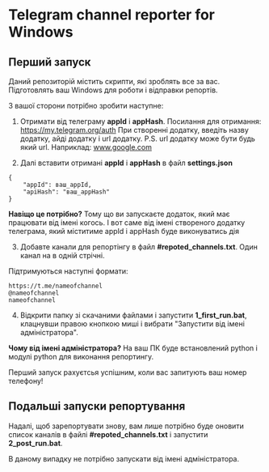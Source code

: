 # Telegram channel reporter for Windows
## Перший запуск
Даний репозиторій містить скрипти, які зроблять все за вас. Підготовлять ваш Windows для роботи і відправки репортів. 

З вашої сторони потрібно зробити наступне:
1. Отримати від телеграму **appId** і **appHash**. Посилання для отримання: https://my.telegram.org/auth
При створенні додатку, введіть назву додатку, айді додатку і url додатку. P.S. url додатку може бути будь який url. Наприклад: www.google.com

2. Далі вставити отримані **appId** і **appHash** в файл **settings.json**

```
{
    "appId": ваш_appId,
    "apiHash": "ваш_appHash"
}
```

**Навіщо це потрібно?** Тому що ви запускаєте додаток, який має працювати від імені когось. 
І вот саме від імені створеного додатку телеграма, який міститиме appId і appHash буде виконуватись дія

3. Добавте канали для репортінгу в файл **#repoted_channels.txt**. Один канал на в одній стрічні. 

Підтримуються наступні формати:
```
https://t.me/nameofchannel
@nameofchannel
nameofchannel
```

4. Відкрити папку зі скачаними файлами і запустити **1_first_run.bat**, клацнувши правою кнопкою миші і вибрати "Запустити від імені адміністратора".

**Чому від імені адміністратора?** На ваш ПК буде встановлений python і модулі python для виконання репортингу.

Перший запуск рахуєтсья успішним, коли вас запитують ваш номер телефону!


## Подальші запуски репортування
Надалі, щоб зарепортувати знову, вам лише потрібно буде оновити список каналів в файлі **#repoted_channels.txt** і запустити **2_post_run.bat**. 

В даному випадку не потрібно запускати від імені адміністратора.
